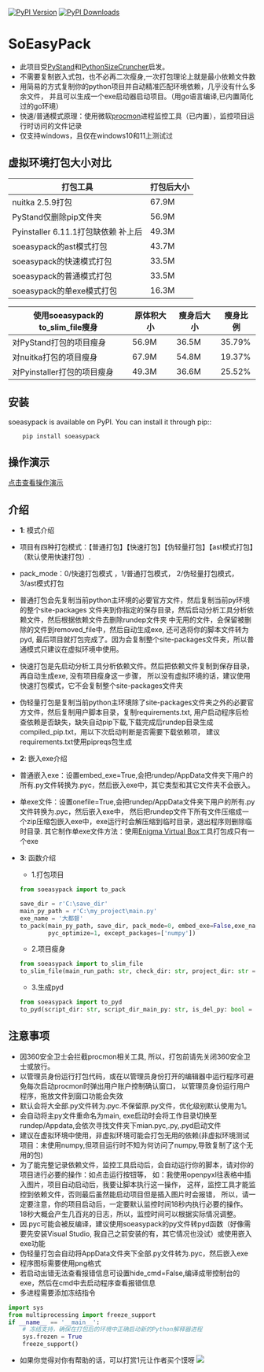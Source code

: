 [![PyPI Version](https://img.shields.io/pypi/v/soeasypack)](https://pypi.org/project/soeasypack)
[![PyPI Downloads](https://static.pepy.tech/badge/soeasypack)](https://pepy.tech/projects/soeasypack)
# SoEasyPack
- 此项目受[PyStand](https://github.com/skywind3000/PyStand "PyStand")和[PythonSizeCruncher](https://github.com/mengdeer589/PythonSizeCruncher "PythonSizeCruncher")启发。
- 不需要复制嵌入式包，也不必再二次瘦身,一次打包理论上就是最小依赖文件数
- 用简易的方式复制你的python项目并自动精准匹配环境依赖，几乎没有什么多余文件，
  并且可以生成一个exe启动器启动项目。（用go语言编译,已内置简化过的go环境）
- 快速/普通模式原理：使用微软[procmon](https://learn.microsoft.com/en-us/sysinternals/downloads/procmon "procmon")进程监控工具（已内置），监控项目运行时访问的文件记录
- 仅支持windows，且仅在windows10和11上测试过
## 虚拟环境打包大小对比
| 打包工具                        | 打包后大小 |
|-----------------------------|-------|
| nuitka 2.5.9打包              | 67.9M |
| PyStand仅删除pip文件夹            | 56.9M |
| Pyinstaller 6.11.1打包缺依赖 补上后 | 49.3M |
| soeasypack的ast模式打包          | 43.7M |
| soeasypack的快速模式打包           | 33.5M |
| soeasypack的普通模式打包           | 33.5M |
| soeasypack的单exe模式打包         | 16.3M |

| 使用soeasypack的to_slim_file瘦身  | 原体积大小 | 瘦身后大小    | 瘦身比例   |
|---------------------------------|-------|------------|--------|
| 对PyStand打包的项目瘦身            | 56.9M | 36.5M      | 35.79% |
| 对nuitka打包的项目瘦身             | 67.9M | 54.8M      | 19.37% |
| 对Pyinstaller打包的项目瘦身        | 49.3M | 36.6M      | 25.52% |

## 安装

soeasypack is available on PyPI. You can install it through pip::


```shell
    pip install soeasypack
```
## 操作演示
   [点击查看操作演示](https://b23.tv/2UH6YO3 "操作演示") 
## 介绍

- **1**: 模式介绍
- 项目有四种打包模式：【普通打包】【快速打包】【伪轻量打包】【ast模式打包】（默认使用快速打包）.
- pack_mode：0/快速打包模式 ，1/普通打包模式， 2/伪轻量打包模式， 3/ast模式打包

- 普通打包会先复制当前python主环境的必要官方文件，然后复制当前py环境的整个site-packages
文件夹到你指定的保存目录，然后启动分析工具分析依赖文件，然后根据依赖文件去删除rundep文件夹
中无用的文件，会保留被删除的文件到removed_file中，然后自动生成exe, 还可选将你的脚本文件转为pyd,
最后项目就打包完成了。因为会复制整个site-packages文件夹，所以普通模式只建议在虚拟环境中使用。
       
- 快速打包是先启动分析工具分析依赖文件。然后把依赖文件复制到保存目录，再自动生成exe, 没有项目瘦身这一步骤，
所以没有虚拟环境的话，建议使用快速打包模式，它不会复制整个site-packages文件夹

- 伪轻量打包是复制当前python主环境除了site-packages文件夹之外的必要官方文件，然后复制用户脚本目录，复制requirements.txt,
用户启动程序后检查依赖是否缺失，缺失自动pip下载,下载完成后rundep目录生成compiled_pip.txt，用以下次启动判断是否需要下载依赖项，
建议requirements.txt使用pipreqs包生成

- **2**: 嵌入exe介绍
- 普通嵌入exe：设置embed_exe=True,会把rundep/AppData文件夹下用户的所有.py文件转换为.pyc，然后嵌入exe中，其它类型和其它文件夹不会嵌入。
- 单exe文件：设置onefile=True,会把rundep/AppData文件夹下用户的所有.py文件转换为.pyc，然后嵌入exe中，
然后把rundep文件下所有文件压缩成一个zip压缩包嵌入exe中，exe运行时会解压缩到临时目录，退出程序则删除临时目录.
其它制作单exe文件方法：使用[Enigma Virtual Box](https://www.enigmaprotector.com/cn/downloads.html)工具打包成只有一个exe  
- **3**: 函数介绍
    - 1.打包项目
    ```python
    from soeasypack import to_pack
    
    save_dir = r'C:\save_dir'
    main_py_path = r'C:\my_project\main.py' 
    exe_name = '大都督'
    to_pack(main_py_path, save_dir, pack_mode=0, embed_exe=False,exe_name=exe_name, 
            pyc_optimize=1, except_packages=['numpy']) 
    ```
    - 2.项目瘦身
    ```python
    from soeasypack import to_slim_file
    to_slim_file(main_run_path: str, check_dir: str, project_dir: str = None, monitoring_time=20)
    ```
    - 3.生成pyd
    ```python
    from soeasypack import to_pyd
    to_pyd(script_dir: str, script_dir_main_py: str, is_del_py: bool = False)
    ```
## 注意事项
- 因360安全卫士会拦截procmon相关工具, 所以，打包前请先关闭360安全卫士或放行。
- 以管理员身份运行打包代码，或在以管理员身份打开的编辑器中运行程序可避免每次启动procmon时弹出用户账户控制确认窗口，
以管理员身份运行用户程序，拖放文件到窗口功能会失效
- 默认会将大全部.py文件转为.pyc.不保留原.py文件，优化级别默认使用为1。
- 会自动将主py文件重命名为main, exe启动时会将工作目录切换至rundep/Appdata,会依次寻找文件夹下mian.pyc,.py,.pyd启动文件
- 建议在虚拟环境中使用，非虚拟环境可能会打包无用的依赖(非虚拟环境测试项目：未使用numpy,但项目运行时不知为何访问了numpy,导致复制了这个无用的包)
- 为了能完整记录依赖文件，监控工具启动后，会自动运行你的脚本，请对你的项目进行必要的操作：如点击运行按钮等，
  如：我使用openpyxl往表格中插入图片，项目自动启动后，我要让脚本执行这一操作，
  这样，监控工具才能监控到依赖文件，否则最后虽然能启动项目但是插入图片时会报错，
  所以，请一定要注意，你的项目启动后，一定要默认监控时间18秒内执行必要的操作。
  18秒大概会产生几百兆的日志，所以，监控时间可以根据实际情况调整。
- 因.pyc可能会被反编译，建议使用soeasypack的py文件转pyd函数（好像需要先安装Visual Studio, 我自己之前安装的有，其它情况也没试）或使用嵌入exe功能
- 伪轻量打包会自动将AppData文件夹下全部.py文件转为.pyc，然后嵌入exe
- 程序图标需要使用png格式
- 若启动出错无法查看报错信息可设置hide_cmd=False,编译成带控制台的exe，然后在cmd中去启动程序查看报错信息
- 多进程需要添加冻结指令
```python
import sys
from multiprocessing import freeze_support
if __name__ == '__main__':
    # 冻结支持，确保在打包后的环境中正确启动新的Python解释器进程
    sys.frozen = True
    freeze_support()
```


- 如果你觉得对你有帮助的话，可以打赏1元让作者买个馍呀
![](https://github.com/XMQSVIP/MyImage/blob/main/wx_zsm.jpg?raw=true)

